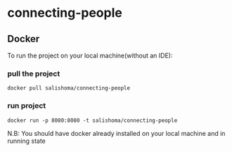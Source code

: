 # connecting-people

## Docker

To run the project on your local machine(without an IDE):

### pull the project
`docker pull salishoma/connecting-people`

### run project
`docker run -p 8080:8080 -t salishoma/connecting-people`

N.B: You should have docker already installed on your local machine and in running state
